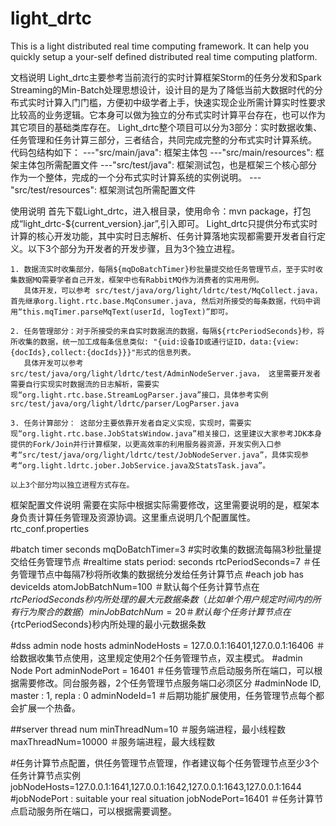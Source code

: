 # light_drtc
This is a light distributed real time computing framework. It can help you quickly setup a your-self defined distributed real time computing platform.

文档说明
Light_drtc主要参考当前流行的实时计算框架Storm的任务分发和Spark Streaming的Min-Batch处理思想设计，设计目的是为了降低当前大数据时代的分布式实时计算入门门槛，方便初中级学者上手，快速实现企业所需计算实时性要求比较高的业务逻辑。它本身可以做为独立的分布式实时计算平台存在，也可以作为其它项目的基础类库存在。
Light_drtc整个项目可以分为3部分：实时数据收集、任务管理和任务计算三部分，三者结合，共同完成完整的分布式实时计算系统。
代码包结构如下：
---"src/main/java": 框架主体包
---"src/main/resources": 框架主体包所需配置文件
---"src/test/java": 框架测试包，也是框架三个核心部分作为一个整体，完成的一个分布式实时计算系统的实例说明。
---"src/test/resources": 框架测试包所需配置文件

使用说明
首先下载Light_drtc，进入根目录，使用命令：mvn package，打包成“light_drtc-${current_version}.jar”,引入即可。
Light_drtc只提供分布式实时计算的核心开发功能，其中实时日志解析、任务计算落地实现都需要开发者自行定义。以下3个部分为开发者的开发步骤，且为3个独立进程。

	1. 数据流实时收集部分，每隔${mqDoBatchTimer}秒批量提交给任务管理节点，至于实时收集数据MQ需要学者自己开发，框架中也有RabbitMQ作为消费者的实用用例。
	   具体开发，可以参考 src/test/java/org/light/ldrtc/test/MqCollect.java，首先继承org.light.rtc.base.MqConsumer.java, 然后对所接受的每条数据，代码中调用“this.mqTimer.parseMqText(userId, logText)”即可。
	   
	2. 任务管理部分：对于所接受的来自实时数据流的数据，每隔${rtcPeriodSeconds}秒，将所收集的数据，统一加工成每条信息类似: "{uid:设备ID或通行证ID，data:{view:{docIds},collect:{docIds}}}"形式的信息列表。
	   具体开发可以参考src/test/java/org/light/ldrtc/test/AdminNodeServer.java， 这里需要开发者需要自行实现实时数据流的日志解析，需要实现“org.light.rtc.base.StreamLogParser.java”接口，具体参考实例src/test/java/org/light/ldrtc/parser/LogParser.java
	
	3. 任务计算部分： 这部分主要依靠开发者自定义实现，实现时，需要实现“org.light.rtc.base.JobStatsWindow.java”相关接口，这里建议大家参考JDK本身提供的Fork/Join并行计算框架，以更高效率的利用服务器资源，开发实例入口参考“src/test/java/org/light/ldrtc/test/JobNodeServer.java”，具体实现参考“org.light.ldrtc.jober.JobService.java及StatsTask.java”。
	
	以上3个部分均以独立进程方式存在。
	
框架配置文件说明
需要在实际中根据实际需要修改，这里需要说明的是，框架本身负责计算任务管理及资源协调。这里重点说明几个配置属性。
rtc_conf.properties

#batch timer seconds
mqDoBatchTimer=3 #实时收集的数据流每隔3秒批量提交给任务管理节点
#realtime stats period: seconds
rtcPeriodSeconds=7 ＃任务管理节点中每隔7秒将所收集的数据统分发给任务计算节点
#each job has deviceIds
atomJobBatchNum=100  ＃默认每个任务计算节点在${rtcPeriodSeconds}秒内所处理的最大元数据条数（比如单个用户规定时间内的所有行为聚合的数据）
minJobBatchNum = 20  ＃默认每个任务计算节点在${rtcPeriodSeconds}秒内所处理的最小元数据条数

#dss admin node hosts
adminNodeHosts = 127.0.0.1:16401,127.0.0.1:16406  ＃给数据收集节点使用，这里规定使用2个任务管理节点，双主模式。
#admin Node Port
adminNodePort = 16401	＃任务管理节点启动服务所在端口，可以根据需要修改。同台服务器，2个任务管理节点服务端口必须区分
#adminNode ID, master : 1, repla : 0
adminNodeId=1		＃后期功能扩展使用，任务管理节点每个都会扩展一个热备。

##server thread num
minThreadNum=10		 ＃服务端进程，最小线程数
maxThreadNum=10000   ＃服务端进程，最大线程数

#任务计算节点配置，供任务管理节点管理，作者建议每个任务管理节点至少3个任务计算节点实例
jobNodeHosts=127.0.0.1:1641,127.0.0.1:1642,127.0.0.1:1643,127.0.0.1:1644
#jobNodePort : suitable your real situation
jobNodePort=16401	＃任务计算节点启动服务所在端口，可以根据需要调整。


